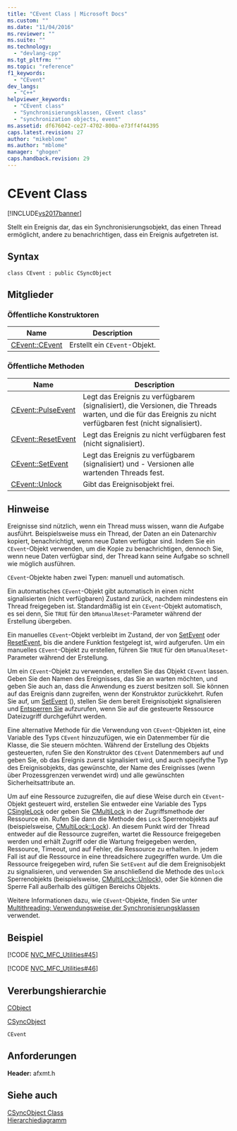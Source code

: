 ```yaml
---
title: "CEvent Class | Microsoft Docs"
ms.custom: ""
ms.date: "11/04/2016"
ms.reviewer: ""
ms.suite: ""
ms.technology: 
  - "devlang-cpp"
ms.tgt_pltfrm: ""
ms.topic: "reference"
f1_keywords: 
  - "CEvent"
dev_langs: 
  - "C++"
helpviewer_keywords: 
  - "CEvent class"
  - "Synchronisierungsklassen, CEvent class"
  - "synchronization objects, event"
ms.assetid: df676042-ce27-4702-800a-e73ff4f44395
caps.latest.revision: 27
author: "mikeblome"
ms.author: "mblome"
manager: "ghogen"
caps.handback.revision: 29
---
```

# CEvent Class
[!INCLUDE[vs2017banner](../../assembler/inline/includes/vs2017banner.md)]

Stellt ein Ereignis dar, das ein Synchronisierungsobjekt, das einen Thread ermöglicht, andere zu benachrichtigen, dass ein Ereignis aufgetreten ist.  
  
## Syntax  
  
```  
class CEvent : public CSyncObject  
```  
  
## Mitglieder  
  
### Öffentliche Konstruktoren  
  
|Name|Description|  
|----------|-----------------|  
|[CEvent::CEvent](../Topic/CEvent::CEvent.md)|Erstellt ein `CEvent`\-Objekt.|  
  
### Öffentliche Methoden  
  
|Name|Description|  
|----------|-----------------|  
|[CEvent::PulseEvent](../Topic/CEvent::PulseEvent.md)|Legt das Ereignis zu verfügbarem \(signalisiert\), die Versionen, die Threads warten, und die für das Ereignis zu nicht verfügbaren fest \(nicht signalisiert\).|  
|[CEvent::ResetEvent](../Topic/CEvent::ResetEvent.md)|Legt das Ereignis zu nicht verfügbaren fest \(nicht signalisiert\).|  
|[CEvent::SetEvent](../Topic/CEvent::SetEvent.md)|Legt das Ereignis zu verfügbarem \(signalisiert\) und \- Versionen alle wartenden Threads fest.|  
|[CEvent::Unlock](../Topic/CEvent::Unlock.md)|Gibt das Ereignisobjekt frei.|  
  
## Hinweise  
 Ereignisse sind nützlich, wenn ein Thread muss wissen, wann die Aufgabe ausführt.  Beispielsweise muss ein Thread, der Daten an ein Datenarchiv kopiert, benachrichtigt, wenn neue Daten verfügbar sind.  Indem Sie ein `CEvent`\-Objekt verwenden, um die Kopie zu benachrichtigen, dennoch Sie, wenn neue Daten verfügbar sind, der Thread kann seine Aufgabe so schnell wie möglich ausführen.  
  
 `CEvent`\-Objekte haben zwei Typen: manuell und automatisch.  
  
 Ein automatisches `CEvent`\-Objekt gibt automatisch in einen nicht signalisierten \(nicht verfügbaren\) Zustand zurück, nachdem mindestens ein Thread freigegeben ist.  Standardmäßig ist ein `CEvent`\-Objekt automatisch, es sei denn, Sie `TRUE` für den `bManualReset`\-Parameter während der Erstellung übergeben.  
  
 Ein manuelles `CEvent`\-Objekt verbleibt im Zustand, der von [SetEvent](../Topic/CEvent::SetEvent.md) oder [ResetEvent](../Topic/CEvent::ResetEvent.md), bis die andere Funktion festgelegt ist, wird aufgerufen.  Um ein manuelles `CEvent`\-Objekt zu erstellen, führen Sie `TRUE` für den `bManualReset`\-Parameter während der Erstellung.  
  
 Um ein `CEvent`\-Objekt zu verwenden, erstellen Sie das Objekt `CEvent` lassen.  Geben Sie den Namen des Ereignisses, das Sie an warten möchten, und geben Sie auch an, dass die Anwendung es zuerst besitzen soll.  Sie können auf das Ereignis dann zugreifen, wenn der Konstruktor zurückkehrt.  Rufen Sie auf, um [SetEvent](../Topic/CEvent::SetEvent.md) \(\), stellen Sie dem bereit Ereignisobjekt signalisieren und [Entsperren Sie](../Topic/CEvent::Unlock.md) aufzurufen, wenn Sie auf die gesteuerte Ressource Dateizugriff durchgeführt werden.  
  
 Eine alternative Methode für die Verwendung von `CEvent`\-Objekten ist, eine Variable des Typs `CEvent` hinzuzufügen, wie ein Datenmember für die Klasse, die Sie steuern möchten.  Während der Erstellung des Objekts gesteuerten, rufen Sie den Konstruktor des `CEvent` Datenmembers auf und geben Sie, ob das Ereignis zuerst signalisiert wird, und auch specifythe Typ des Ereignisobjekts, das gewünschte, der Name des Ereignisses \(wenn über Prozessgrenzen verwendet wird\) und alle gewünschten Sicherheitsattribute an.  
  
 Um auf eine Ressource zuzugreifen, die auf diese Weise durch ein `CEvent`\-Objekt gesteuert wird, erstellen Sie entweder eine Variable des Typs [CSingleLock](../../mfc/reference/csinglelock-class.md) oder geben Sie [CMultiLock](../../mfc/reference/cmultilock-class.md) in der Zugriffsmethode der Ressource ein.  Rufen Sie dann die Methode des `Lock` Sperrenobjekts auf \(beispielsweise, [CMultiLock::Lock](../Topic/CMultiLock::Lock.md)\).  An diesem Punkt wird der Thread entweder auf die Ressource zugreifen, wartet die Ressource freigegeben werden und erhält Zugriff oder die Wartung freigegeben werden, Ressource, Timeout, und auf Fehler, die Ressource zu erhalten.  In jedem Fall ist auf die Ressource in eine threadsichere zugegriffen wurde.  Um die Ressource freigegeben wird, rufen Sie `SetEvent` auf die dem Ereignisobjekt zu signalisieren, und verwenden Sie anschließend die Methode des `Unlock` Sperrenobjekts \(beispielsweise, [CMultiLock::Unlock](../Topic/CMultiLock::Unlock.md)\), oder Sie können die Sperre Fall außerhalb des gültigen Bereichs Objekts.  
  
 Weitere Informationen dazu, wie `CEvent`\-Objekte, finden Sie unter [Multithreading: Verwendungsweise der Synchronisierungsklassen](../../parallel/multithreading-how-to-use-the-synchronization-classes.md) verwendet.  
  
## Beispiel  
 [!CODE [NVC_MFC_Utilities#45](../CodeSnippet/VS_Snippets_Cpp/NVC_MFC_Utilities#45)]  
  
 [!CODE [NVC_MFC_Utilities#46](../CodeSnippet/VS_Snippets_Cpp/NVC_MFC_Utilities#46)]  
  
## Vererbungshierarchie  
 [CObject](../../mfc/reference/cobject-class.md)  
  
 [CSyncObject](../../mfc/reference/csyncobject-class.md)  
  
 `CEvent`  
  
## Anforderungen  
 **Header:**  afxmt.h  
  
## Siehe auch  
 [CSyncObject Class](../../mfc/reference/csyncobject-class.md)   
 [Hierarchiediagramm](../../mfc/hierarchy-chart.md)